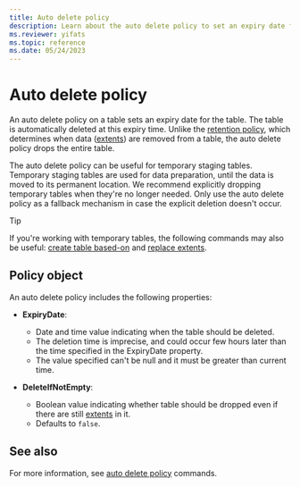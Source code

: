 ```yaml
---
title: Auto delete policy
description: Learn about the auto delete policy to set an expiry date for the table.
ms.reviewer: yifats
ms.topic: reference
ms.date: 05/24/2023
---
```

# Auto delete policy

An auto delete policy on a table sets an expiry date for the table. The table is automatically deleted at this expiry time. Unlike the [retention policy](retentionpolicy.md), which determines when data ([extents](extents-overview.md)) are removed from a table, the auto delete policy drops the entire table.

The auto delete policy can be useful for temporary staging tables. Temporary staging tables are used for data preparation, until the data is moved to its permanent location. We recommend explicitly dropping temporary tables when they're no longer needed. Only use the auto delete policy as a fallback mechanism in case the explicit deletion doesn't occur.

> [!TIP]
> If you're working with temporary tables, the following commands may also be useful: [create table based-on](create-table-based-on-command.md) and [replace extents](replace-extents.md).

## Policy object

An auto delete policy includes the following properties:

* **ExpiryDate**:
  * Date and time value indicating when the table should be deleted.
  * The deletion time is imprecise, and could occur few hours later than the time specified in the ExpiryDate property.
  * The value specified can't be null and it must be greater than current time.

* **DeleteIfNotEmpty**:
  * Boolean value indicating whether table should be dropped even if there are still [extents](extents-overview.md) in it.
  * Defaults to `false`.

## See also

For more information, see [auto delete policy](./show-auto-delete-policy-command.md) commands.

